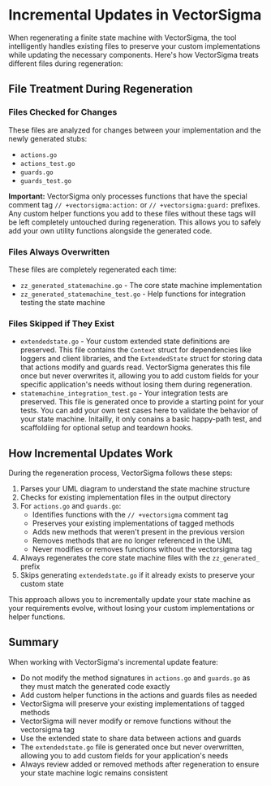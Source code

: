 # Incremental Updates in VectorSigma

When regenerating a finite state machine with VectorSigma, the tool
intelligently handles existing files to preserve your custom implementations
while updating the necessary components. Here's how VectorSigma treats different
files during regeneration:

## File Treatment During Regeneration

### Files Checked for Changes

These files are analyzed for changes between your implementation and the newly
generated stubs:

- `actions.go`
- `actions_test.go`
- `guards.go`
- `guards_test.go`

**Important:** VectorSigma only processes functions that have the special
comment tag `// +vectorsigma:action:` or `// +vectorsigma:guard:` prefixes. Any
custom helper functions you add to these files without these tags will be left
completely untouched during regeneration. This allows you to safely add your own
utility functions alongside the generated code.

### Files Always Overwritten

These files are completely regenerated each time:

- `zz_generated_statemachine.go` - The core state machine implementation
- `zz_generated_statemachine_test.go` - Help functions for integration testing
  the state machine

### Files Skipped if They Exist

- `extendedstate.go` - Your custom extended state definitions are preserved.
  This file contains the `Context` struct for dependencies like loggers and
  client libraries, and the `ExtendedState` struct for storing data that actions
  modify and guards read. VectorSigma generates this file once but never
  overwrites it, allowing you to add custom fields for your specific
  application's needs without losing them during regeneration.
- `statemachine_integration_test.go` - Your integration tests are preserved.
  This file is generated once to provide a starting point for your tests. You
  can add your own test cases here to validate the behavior of your state
  machine. Initailly, it only conains a basic happy-path test, and scaffoldiing
  for optional setup and teardown hooks.

## How Incremental Updates Work

During the regeneration process, VectorSigma follows these steps:

1. Parses your UML diagram to understand the state machine structure
2. Checks for existing implementation files in the output directory
3. For `actions.go` and `guards.go`:
   - Identifies functions with the `// +vectorsigma` comment tag
   - Preserves your existing implementations of tagged methods
   - Adds new methods that weren't present in the previous version
   - Removes methods that are no longer referenced in the UML
   - Never modifies or removes functions without the vectorsigma tag
4. Always regenerates the core state machine files with the `zz_generated_`
   prefix
5. Skips generating `extendedstate.go` if it already exists to preserve your
   custom state

This approach allows you to incrementally update your state machine as your
requirements evolve, without losing your custom implementations or helper
functions.

## Summary

When working with VectorSigma's incremental update feature:

- Do not modify the method signatures in `actions.go` and `guards.go` as they
  must match the generated code exactly
- Add custom helper functions in the actions and guards files as needed
- VectorSigma will preserve your existing implementations of tagged methods
- VectorSigma will never modify or remove functions without the vectorsigma tag
- Use the extended state to share data between actions and guards
- The `extendedstate.go` file is generated once but never overwritten, allowing
  you to add custom fields for your application's needs
- Always review added or removed methods after regeneration to ensure your state
  machine logic remains consistent
